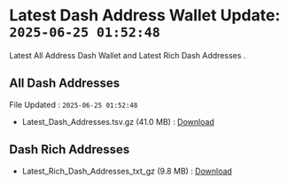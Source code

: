 # Latest Dash Address Wallet Update: `2025-06-25 01:52:48`

Latest All Address Dash Wallet and Latest Rich Dash Addresses .

## All Dash Addresses

File Updated : `2025-06-25 01:52:48`

- Latest_Dash_Addresses.tsv.gz (41.0 MB) : [Download](https://github.com/Pymmdrza/Rich-Address-Wallet/releases/tag/Dash)

## Dash Rich Addresses

- Latest_Rich_Dash_Addresses_txt_gz (9.8 MB) : [Download](https://github.com/Pymmdrza/Rich-Address-Wallet/releases/tag/Dash)
